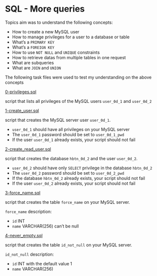 # SQL - More queries

Topics aim was to understand the following concepts:
* How to create a new MySQL user
* How to manage privileges for a user to a database or table
* What’s a `PRIMARY KEY`
* What’s a `FOREIGN KEY`
* How to use `NOT NULL` and `UNIQUE` constraints
* How to retrieve datas from multiple tables in one request
* What are subqueries
* What are `JOIN` and `UNION`

The following task files were used to test my understanding on the above concepts

[0-privileges.sql](../0x0E-SQL_more_queries/0-privileges.sql)

script that lists all privileges of the MySQL users `user_0d_1` and `user_0d_2`

[1-create_user.sql](../0x0E-SQL_more_queries/1-create_user.sql)

script that creates the MySQL server user `user_0d_1`.

* `user_0d_1` should have all privileges on your MySQL server
* The `user_0d_1` password should be set to `user_0d_1_pwd`
* If the user `user_0d_1` already exists, your script should not fail

[2-create_read_user.sql](../0x0E-SQL_more_queries/2-create_read_user.sql)

script that creates the database `hbtn_0d_2` and the user `user_0d_2`.

* `user_0d_2` should have only `SELECT` privilege in the database `hbtn_0d_2`
* The `user_0d_2` password should be set to `user_0d_2_pwd`
* If the database `hbtn_0d_2` already exists, your script should not fail
* If the user `user_0d_2` already exists, your script should not fail

[3-force_name.sql](../0x0E-SQL_more_queries/3-force_name.sql)

script that creates the table `force_name` on your MySQL server.

`force_name` description:

* `id` INT
* `name` VARCHAR(256) can’t be null

[4-never_empty.sql](../0x0E-SQL_more_queries/4-never_empty.sql)

script that creates the table `id_not_null` on your MySQL server.

`id_not_null` description:

* `id` INT with the default value 1
* `name` VARCHAR(256)

[]()

